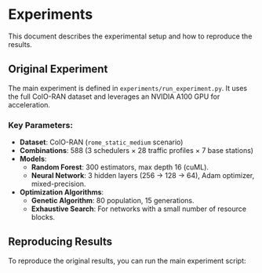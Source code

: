 # Experiments

This document describes the experimental setup and how to reproduce the results.

## Original Experiment

The main experiment is defined in `experiments/run_experiment.py`. It uses the full ColO-RAN dataset and leverages an NVIDIA A100 GPU for acceleration.

### Key Parameters:
-   **Dataset**: ColO-RAN (`rome_static_medium` scenario)
-   **Combinations**: 588 (3 schedulers × 28 traffic profiles × 7 base stations)
-   **Models**:
    -   **Random Forest**: 300 estimators, max depth 16 (cuML).
    -   **Neural Network**: 3 hidden layers (256 -> 128 -> 64), Adam optimizer, mixed-precision.
-   **Optimization Algorithms**:
    -   **Genetic Algorithm**: 80 population, 15 generations.
    -   **Exhaustive Search**: For networks with a small number of resource blocks.

## Reproducing Results

To reproduce the original results, you can run the main experiment script:

